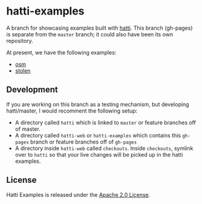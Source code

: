 # hatti-examples

A branch for showcasing examples built with [hatti](http://github.com/onaio/hatti). This branch (gh-pages) is separate from the `master` branch; it could also have been its own repository.

At present, we have the following examples:
 * [osm](http://onaio.github.io/hatti/examples/osm/)
 * [stolen](http://onaio.github.io/hatti/examples/stolen/)

## Development
If you are working on this branch as a testing mechanism, but developing hatti/master, I would recomment the following setup:
 * A directory called `hatti` which is linked to `master` or feature branches off of master.
 * A directory called `hatti-web` or `hatti-examples` which contains this `gh-pages` branch or feature branches off of `gh-pages`
 * A directory inside `hatti-web` called `checkouts`. Inside `checkouts`, symlink over to `hatti` so that your live changes will be picked up in the hatti examples.

## License

Hatti Examples is released under the [Apache 2.0 License](http://opensource.org/licenses/Apache-2.0).
